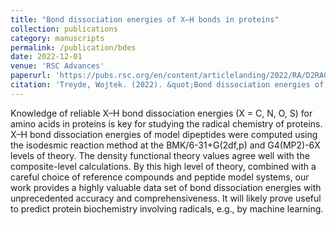 ```yaml
---
title: "Bond dissociation energies of X–H bonds in proteins"
collection: publications
category: manuscripts
permalink: /publication/bdes
date: 2022-12-01
venue: 'RSC Advances'
paperurl: 'https://pubs.rsc.org/en/content/articlelanding/2022/RA/D2RA04002F'
citation: 'Treyde, Wojtek. (2022). &quot;Bond dissociation energies of X–H bonds in proteins.&quot; <i>RSC Advances</i>. 12(34557).'
---
```


Knowledge of reliable X–H bond dissociation energies (X = C, N, O, S) for amino acids in proteins is key for studying the radical chemistry of proteins. X–H bond dissociation energies of model dipeptides were computed using the isodesmic reaction method at the BMK/6-31+G(2df,p) and G4(MP2)-6X levels of theory. The density functional theory values agree well with the composite-level calculations. By this high level of theory, combined with a careful choice of reference compounds and peptide model systems, our work provides a highly valuable data set of bond dissociation energies with unprecedented accuracy and comprehensiveness. It will likely prove useful to predict protein biochemistry involving radicals, e.g., by machine learning.